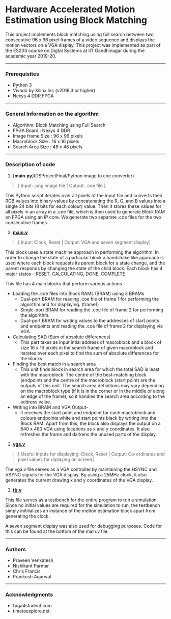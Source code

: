 # Hardware Accelerated Motion Estimation using Block Matching

This project implements block matching using full search between two consecutive 96 x 96 pixel frames of a video sequence and displays the motion vectors on a VGA display. This project was implemented as part of the ES203 course on Digtal Systems at IIT Gandhinagar during the academic year 2019-20.

----------------------------------------------------------------------------------------------------------------------
### Prerequisites

- Python 3
- Vivado by Xilinx Inc (v2018.3 or higher)
- Nexys 4 DDR FPGA

----------------------------------------------------------------------------------------------------------------------
### General Information on the algorithm

- Algorithm: Block Matching using Full Search
- FPGA Board       : Nexys 4 DDR
- Image frame Size : 96 x 96 pixels
- Macroblock Size  : 16 x 16 pixels
- Search Area Size : 48 x 48 pixels

----------------------------------------------------------------------------------------------------------------------
### Description of code 

1. [**main.py**](DSProjectFinal/Python image to coe converter)
>[ Input: .png image file | Output: .coe file ]

This Python script iterates over all pixels of the input file and converts their RGB values into binary values by concatenating the R, G, and B values into a single 24 bits (8 bits for each colour) value. Then it stores these values for all pixels in an array in a .coe file, which is then used to generate Block RAM on FPGA using an IP core. We generate two separate .coe files for the two consecutive frames.</p>

2. [**main.v**](DSAbsolutelyFinal/DSAbsolutelyFinal.srcs/sources_1/new)

> [ Input: Clock, Reset | Output: VGA and seven segment display]

This block uses a state machine approach in performing the algorithm. In order to change the state of a particular block
a handshake like approach is used where each block requests its parent block for a state change, and the parent
responds by changing the state of the child block. Each block has 4 major states - RESET, CALCULATING, DONE, COMPLETE.

This file has 4 main blocks that perform various actions -

- Loading the .coe files into Block RAMs (BRAM) using 3 BRAMs 
  - Dual-port BRAM for reading .coe file of frame 1 for performing the algorithm and for displaying. (frame1)
  - Single-port BRAM for reading the .coe file of frame 2 for performing the algorithm. 
  - Dual-port BRAM for writing values to the addresses of start points and endpoints and reading the .coe file of frame 2 for displaying via VGA.
- Calculating SAD (Sum of absolute differences) 
  - This part takes as input intial address of macroblock and a block of size 16 x 16 pixels in the search frame 
    of given macroblock and iterates over each pixel to find the sum of absolute differences for the blocks. 
- Finding the best match in a search area
  - This unit finds block in search area for which the total SAD is least with the macroblock. The centre of the     best-matching block (endpoint) and the centre of the macroblock (start point) are the outputs of this unit. 
    The search area definitions may vary depending on the macroblock type (if it is in the corner or in the middle     or along an edge of the frame), so it handles the search area according to the address value.
- Writing into BRAM and VGA Output-
  - It receives the start point and endpoint for each macroblock and colours endpoints white and start points black by writing into the Block RAM. Apart from this, the block also displays the output on a 640 x 480 VGA using locations as x and y coordinates. It also refreshes the frame and darkens the unused parts  of the display. 

3. [**vga.v**](DSAbsolutelyFinal/DSAbsolutelyFinal.srcs/sources_1/new)

> [ Useful Inputs for displaying: Clock, Reset | Output: Co-ordinates and pixel values for diplaying on screen]

The vga.v file serves as a VGA controller by maintaining the HSYNC and VSYNC signals for the VGA display. By using
a 25MHz clock, it also generates the current drawing x and y coordinates of the VGA display.

3. [**tb.v**](DSAbsolutelyFinal/DSAbsolutelyFinal.srcs/sim_1/new)

This file serves as a testbench for the entire program to run a simulation. Since no initial values are required for the 
simulation to run, the testbench simply initilializes an instance of the motion estimation block apart from generating the clock.


A seven segment display was also used for debugging purposes. Code for this can be found at the bottom of the main.v file.

----------------------------------------------------------------------------------------------------------------------
### Authors

* Praveen Venkatesh
* Nishikant Parmar
* Chris Francis
* Prankush Agarwal

----------------------------------------------------------------------------------------------------------------------
### Acknowledgments

* fpga4student.com
* timetoexplore.net


